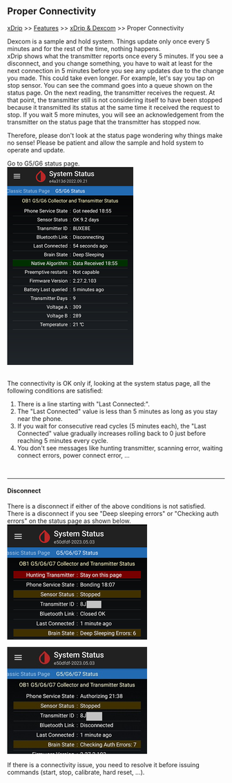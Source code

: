 ## Proper Connectivity  
[xDrip](../README.md) >> [Features](./Features_page.md) >> [xDrip & Dexcom](./Dexcom_page.md) >> Proper Connectivity  
  
Dexcom is a sample and hold system.  Things update only once every 5 minutes and for the rest of the time, nothing happens.  
xDrip shows what the transmitter reports once every 5 minutes.  If you see a disconnect, and you change something, you have to wait at least for the next connection in 5 minutes before you see any updates due to the change you made.  This could take even longer.  For example, let's say you tap on stop sensor.  You can see the command goes into a queue shown on the status page.  On the next reading, the transmitter receives the request.  At that point, the transmitter still is not considering itself to have been stopped because it transmitted its status at the same time it received the request to stop.  If you wait 5 more minutes, you will see an acknowledgement from the transmitter on the status page that the transmitter has stopped now.  

Therefore, please don't look at the status page wondering why things make no sense!  Please be patient and allow the sample and hold system to operate and update.  
  
Go to G5/G6 status page.  
![](./images/system-status-pg.png)  
<br/>  
  
The connectivity is OK only if, looking at the system status page, all the following conditions are satisfied:
1. There is a line starting with "Last Connected:".  
2. The "Last Connected" value is less than 5 minutes as long as you stay near the phone.  
3. If you wait for consecutive read cycles (5 minutes each), the "Last Connected" value gradually increases rolling back to 0 just before reaching 5 minutes every cycle.  
4. You don't see messages like hunting transmitter, scanning error, waiting connect errors, power connect error, ...  
<br/>  
  
---  
  
#### **Disconnect**  
There is a disconnect if either of the above conditions is not satisfied.  
There is a disconnect if you see "Deep sleeping errors" or "Checking auth errors" on the status page as shown below.  
![](./Dexcom/images/DeepSleepingErrors.png)  
  
![](./Dexcom/images/CheckingAuthErrors.png)  
  
If there is a connectivity issue, you need to resolve it before issuing commands (start, stop, calibrate, hard reset, ...).  
  
